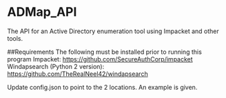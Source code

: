# ADMap_API
The API for an Active Directory enumeration tool using Impacket and other tools. 

##Requirements
The following must be installed prior to running this program
Impacket: https://github.com/SecureAuthCorp/impacket 
Windapsearch (Python 2 version): https://github.com/TheRealNeel42/windapsearch

Update config.json to point to the 2 locations. An example is given.


